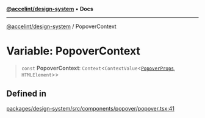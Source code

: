 [**@accelint/design-system**](../README.md) • **Docs**

***

[@accelint/design-system](../README.md) / PopoverContext

# Variable: PopoverContext

> `const` **PopoverContext**: `Context`\<`ContextValue`\<[`PopoverProps`](../type-aliases/PopoverProps.md), `HTMLElement`\>\>

## Defined in

[packages/design-system/src/components/popover/popover.tsx:41](https://github.com/gohypergiant/standard-toolkit/blob/258694cea8ed8bbd956b3cf5da47c2c9debcf127/packages/design-system/src/components/popover/popover.tsx#L41)
